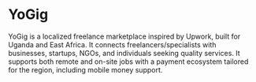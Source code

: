 # YoGig
YoGig is a localized freelance marketplace inspired by Upwork, built for Uganda and East Africa. It connects freelancers/specialists with businesses, startups, NGOs, and individuals seeking quality services. It supports both remote and on-site jobs with a payment ecosystem tailored for the region, including mobile money support.
